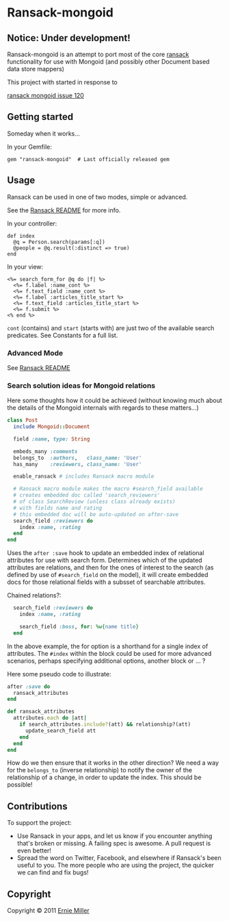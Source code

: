 # Ransack-mongoid

## Notice: Under development!

Ransack-mongoid is an attempt to port most of the core [ransack](https://github.com/ernie/ransack) functionality for use with Mongoid (and possibly other Document based data store mappers)

This project with started in response to

[ransack mongoid issue 120](https://github.com/ernie/ransack/issues/120)

## Getting started

Someday when it works...

In your Gemfile:

    gem "ransack-mongoid"  # Last officially released gem


## Usage

Ransack can be used in one of two modes, simple or advanced.

See the [Ransack README](https://github.com/ernie/ransack) for more info.

In your controller:

    def index
      @q = Person.search(params[:q])
      @people = @q.result(:distinct => true)
    end

In your view:

    <%= search_form_for @q do |f| %>
      <%= f.label :name_cont %>
      <%= f.text_field :name_cont %>
      <%= f.label :articles_title_start %>
      <%= f.text_field :articles_title_start %>
      <%= f.submit %>
    <% end %>

`cont` (contains) and `start` (starts with) are just two of the available search predicates.
See Constants for a full list.

### Advanced Mode

See [Ransack README](https://github.com/ernie/ransack)

### Search solution ideas for Mongoid relations

Here some thoughts how it could be achieved (without knowing much about the details of the Mongoid internals with regards to these matters...)

```ruby
class Post
  include Mongoid::Document

  field :name, type: String

  embeds_many :comments 
  belongs_to  :authors,   class_name: 'User'
  has_many    :reviewers, class_name: 'User'

  enable_ransack # includes Ransack macro module

  # Ransack macro module makes the macro #search_field available
  # creates embedded doc called 'search_reviewers' 
  # of class SearchReview (unless class already exists)
  # with fields name and rating
  # this embedded doc will be auto-updated on after-save
  search_field :reviewers do
    index :name, :rating
  end
end
```

Uses the `after :save` hook to update an embedded index of relational attributes for use with search form. Determines which of the updated attributes are relations, and then for the ones of interest to the search (as defined by use of `#search_field` on the model), it will create embedded docs for those relational fields with a subsset of searchable attributes. 

Chained relations?:

```ruby
  search_field :reviewers do
    index :name, :rating

    search_field :boss, for: %w{name title}    
  end  
```

In the above example, the for option is a shorthand for a single index of attributes.
The `#index` within the block could be used for more advanced scenarios, perhaps specifying additional options, another block or ... ?

Here some pseudo code to illustrate:

```ruby
after :save do
  ransack_attributes
end

def ransack_attributes
  attributes.each do |att|
    if search_attributes.include?(att) && relationship?(att)
      update_search_field att
    end
  end
end
```

How do we then ensure that it works in the other direction? We need a way for the `belongs_to` (inverse relationship) to notify the owner of the relationship of a change, in order to update the index. This should be possible!

## Contributions

To support the project:

* Use Ransack in your apps, and let us know if you encounter anything that's broken or missing.
  A failing spec is awesome. A pull request is even better!
* Spread the word on Twitter, Facebook, and elsewhere if Ransack's been useful to you. The more
  people who are using the project, the quicker we can find and fix bugs!

## Copyright

Copyright &copy; 2011 [Ernie Miller](http://twitter.com/erniemiller)
